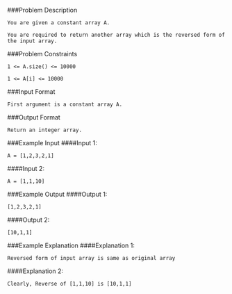 
###Problem Description
```
You are given a constant array A.

You are required to return another array which is the reversed form of the input array.
```



###Problem Constraints
```
1 <= A.size() <= 10000

1 <= A[i] <= 10000
```


###Input Format
```
First argument is a constant array A.
```

###Output Format
```
Return an integer array.
```



###Example Input
####Input 1:

```
A = [1,2,3,2,1]
```
####Input 2:

```
A = [1,1,10]
```


###Example Output
####Output 1:

```
[1,2,3,2,1]
```
####Output 2:

```
[10,1,1]
```


###Example Explanation
####Explanation 1:

```
Reversed form of input array is same as original array
```
####Explanation 2:

```
Clearly, Reverse of [1,1,10] is [10,1,1]
```